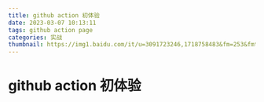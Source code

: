 ```yaml
---
title: github action 初体验
date: 2023-03-07 10:13:11
tags: github action page
categories: 实战
thumbnail: https://img1.baidu.com/it/u=3091723246,1718758483&fm=253&fmt=auto&app=138&f=JPEG?w=600&h=328
---
```

# github action 初体验
